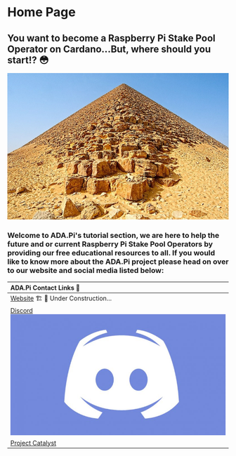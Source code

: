 # Home Page

## You want to become a Raspberry Pi Stake Pool Operator on Cardano...But, where should you start!? 😳

![](.gitbook/assets/download-6-.jpeg)

### Welcome to ADA.Pi's tutorial section, we are here to help the future and or current Raspberry Pi Stake Pool Operators by providing our free educational resources to all. If you would like to know more about the ADA.Pi project please head on over to our website **and social media listed below:**

| ADA.Pi Contact Links 🔗 |
| :--- |
| [Website](https://ada-pi.io) 🏗 🚧 Under Construction... |
| [Discord ![](.gitbook/assets/discord.jpeg)](https://discord.com/invite/H4TFNQzyNf)  |
| [Project Catalyst ](https://cardano.ideascale.com/a/dtd/ARMing-Cardano/340480-48088#idea-tab-comments) |



